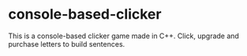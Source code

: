 # console-based-clicker
This is a console-based clicker game made in C++. Click, upgrade and purchase letters to build sentences.
